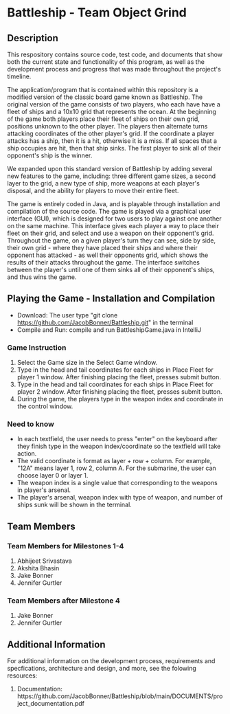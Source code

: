# Battleship - Team Object Grind

## Description
This respository contains source code, test code, and documents that show both the current state and functionality of this program, as well as the development process and progress that was made throughout the project's timeline. 

The application/program that is contained within this repository is a modified version of the classic board game known as Battleship. The original version of the game consists of two players, who each have have a fleet of ships and a 10x10 grid that represents the ocean. At the beginning of the game both players place their fleet of ships on their own grid, positions unknown to the other player. The players then alternate turns attacking coordinates of the other player's grid. If the coordinate a player attacks has a ship, then it is a hit, otherwise it is a miss. If all spaces that a ship occupies are hit, then that ship sinks. The first player to sink all of their opponent's ship is the winner.
        
We expanded upon this standard version of Battleship by adding several new features to the game, including: three different game sizes, a second layer to the grid, a new type of ship, more weapons at each player's disposal, and the ability for players to move their entire fleet. 

The game is entirely coded in Java, and is playable through installation and compilation of the source code. The game is played via a graphical user interface (GUI), which is designed for two users to play against one another on the same machine. This interface gives each player a way to place their fleet on their grid, and select and use a weapon on their opponent's grid. Throughout the game, on a given player's turn they can see, side by side, their own grid - where they have placed their ships and where their opponent has attacked - as well their opponents grid, which shows the results of their attacks throughout the game. The interface switches between the player's until one of them sinks all of their opponent's ships, and thus wins the game.

## Playing the Game - Installation and Compilation
* Download: The user type "git clone https://github.com/JacobBonner/Battleship.git" in the terminal
* Compile and Run: compile and run BattleshipGame.java in IntelliJ

### Game Instruction
1. Select the Game size in the Select Game window.
2. Type in the head and tail coordinates for each ships in Place Fleet for player 1 window.  After finishing placing the fleet, presses submit button. 
3. Type in the head and tail coordinates for each ships in Place Fleet for player 2 window. After finishing placing the fleet, presses submit button. 
4. During the game, the players type in the weapon index and coordinate in the control window. 

### Need to know
* In each textfield, the user needs to press "enter" on the keyboard after they finish type in the weapon index/coordinate so the textfield will take action.
* The valid coordinate is format as layer + row + column. For example, "12A" means layer 1, row 2, column A. For the submarine, the user can choose layer 0 or layer 1. 
* The weapon index is a single value that corresponding to the weapons in player's arsenal.
* The player's arsenal, weapon index with type of weapon, and number of ships sunk will be shown in the terminal.

## Team Members

### Team Members for Milestones 1-4
<ol>
  <li> Abhijeet Srivastava </li>
  <li> Akshita Bhasin </li>
  <li> Jake Bonner </li>
  <li> Jennifer Gurtler </li>
 </ol>
 
 ### Team Members after Milestone 4
 <ol>
  <li> Jake Bonner </li>
  <li> Jennifer Gurtler </li>
  </ol>

## Additional Information
For additional information on the development process, requirements and specfications, architecture and design, and more, see the folowing resources:
<ol>
  <li> Documentation: https://github.com/JacobBonner/Battleship/blob/main/DOCUMENTS/project_documentation.pdf </li>
</ol>
